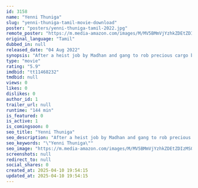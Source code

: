 ```yaml
---
id: 3158
name: "Yenni Thuniga"
slug: "yenni-thuniga-tamil-movie-download"
poster: "posters/yenni-thuniga-tamil-2022.jpg"
remote_poster: "https://m.media-amazon.com/images/M/MV5BMmVjYzhkZDEtZDIzMS00MmJhLWE1NDktNWIwMjc2ZDhhNDgzXkEyXkFqcGdeQXVyMTEzNzg0Mjkx._V1_SX300.jpg"
original_language: "Tamil"
dubbed_in: null
released_date: "04 Aug 2022"
synopsis: "After a heist job by Madhan and gang to rob precious cargo becomes a mess, he is under pressure to deliver the loot to his overlords. Things begin to get complicated when Kathir appears and finally reveals what really happened tha..."
type: "movie"
rating: "5.9"
imdbid: "tt11468232"
tmdbid: null
views: 0
likes: 0
dislikes: 0
author_id: 1
trailer_url: null
runtime: "144 min"
is_featured: 0
is_active: 1
is_comingsoon: 0
seo_title: "Yenni Thuniga"
seo_description: "After a heist job by Madhan and gang to rob precious cargo becomes a mess, he is under pressure to deliver the loot to his overlords. Things begin to get complicated when Kathir appears and finally reveals what really happened tha..."
seo_keywords: "\"Yenni Thuniga\""
seo_image: "https://m.media-amazon.com/images/M/MV5BMmVjYzhkZDEtZDIzMS00MmJhLWE1NDktNWIwMjc2ZDhhNDgzXkEyXkFqcGdeQXVyMTEzNzg0Mjkx._V1_SX300.jpg"
screenshots: null
redirect_to: null
social_shares: 0
created_at: 2025-04-10 19:54:15
updated_at: 2025-04-10 19:54:15
---
```


